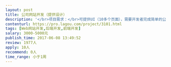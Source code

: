 ```yaml
---                
layout: post       
title: 公司网站开发（提供设计）           
description: '</br>项目需求：</br>可提供UI（10多个页面），需要开发者完成简单的公司静态网站代码开发，需要有PC版和手机版</br>要求使用HTML5技术，后台功能简单或者可以无后台功能，需要有相关经验者。</br>'     
contenturl: https://pro.lagou.com/project/3101.html      
tags: [Web网站开发,后端开发,前端开发]            
salary: 3000-5000元          
publish_time: 2017-06-08 13:49:52         
review: 1977人                   
apply: 10人                   
recommend: 0人                   
time_range: 小于1周              
---                 
```

